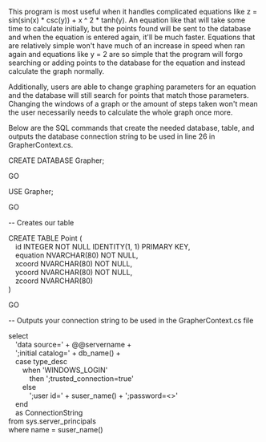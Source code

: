 This program is most useful when it handles complicated equations like z = sin(sin(x) * csc(y)) + x ^ 2 * tanh(y). An equation like that will take
some time to calculate initially, but the points found will be sent to the database and when the equation is entered again, it'll be much faster.
Equations that are relatively simple won't have much of an increase in speed when ran again and equations like y = 2 are so simple that the 
program will forgo searching or adding points to the database for the equation and instead calculate the graph normally.

Additionally, users are able to change graphing parameters for an equation and the database will still search for points that match those
parameters. Changing the windows of a graph or the amount of steps taken won't mean the user necessarily needs to calculate the whole
graph once more.

Below are the SQL commands that create the needed database, table, and outputs the database connection string to be used in line 26 in GrapherContext.cs.

CREATE DATABASE Grapher;

GO

USE Grapher;

GO

-- Creates our table

CREATE TABLE Point ( <br />
    &emsp;id INTEGER NOT NULL IDENTITY(1, 1) PRIMARY KEY, <br />
    &emsp;equation NVARCHAR(80) NOT NULL, <br />
    &emsp;xcoord NVARCHAR(80) NOT NULL, <br />
    &emsp;ycoord NVARCHAR(80) NOT NULL, <br />
    &emsp;zcoord NVARCHAR(80) <br />
)

GO

-- Outputs your connection string to be used in the GrapherContext.cs file

select <br />
    &emsp;'data source=' + @@servername + <br />
    &emsp;';initial catalog=' + db_name() + <br />
    &emsp;case type_desc <br />
        &emsp;&emsp;when 'WINDOWS_LOGIN'  <br />
            &emsp;&emsp;&emsp;then ';trusted_connection=true' <br />
        &emsp;&emsp;else <br />
            &emsp;&emsp;&emsp;';user id=' + suser_name() + ';password=<<YourPassword>>' <br />
    &emsp;end <br />
    &emsp;as ConnectionString <br />
from sys.server_principals <br />
where name = suser_name()
